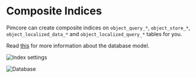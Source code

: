 # Composite Indices

Pimcore can create composite indices on `object_query_*`, `object_store_*`, `object_localized_data_*` and `object_localized_query_*` tables for you.

Read [this](../../../19_Development_Tools_and_Details/05_Database_Model.md) for
more information about the database model.

![Index settings](../../../img/composite_index1.png)

![Database](../../../img/composite_index2.png)
